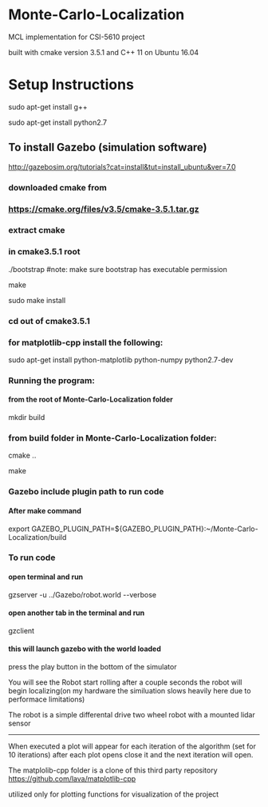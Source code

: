 # Monte-Carlo-Localization 
MCL implementation for CSI-5610 project

built with cmake version 3.5.1 and C++ 11
on Ubuntu 16.04

# Setup Instructions

sudo apt-get install g++

sudo apt-get install python2.7


## To install Gazebo (simulation software)

http://gazebosim.org/tutorials?cat=install&tut=install_ubuntu&ver=7.0

### downloaded cmake from

### https://cmake.org/files/v3.5/cmake-3.5.1.tar.gz

### extract cmake
 
### in cmake3.5.1 root

./bootstrap #note: make sure bootstrap has executable permission 

make

sudo make install

### cd out of cmake3.5.1

### for matplotlib-cpp install the following:

sudo apt-get install python-matplotlib python-numpy python2.7-dev

### Running the program:
#### from the root of  Monte-Carlo-Localization folder
mkdir build 
### from build folder in Monte-Carlo-Localization folder:

cmake ..

make

### Gazebo include plugin path to run code 

#### After make command

export GAZEBO_PLUGIN_PATH=${GAZEBO_PLUGIN_PATH}:~/Monte-Carlo-Localization/build

### To run code
#### open terminal and run 
gzserver -u ../Gazebo/robot.world --verbose
#### open another tab in the terminal and run 
gzclient
#### this will launch gazebo with the world loaded
press the play button in the bottom of the simulator 

You will see the Robot start rolling after a couple seconds the robot will begin localizing(on my hardware the similuation slows heavily here due to performace limitations) 

The robot is a simple differental drive two wheel robot with a mounted lidar sensor
- - - - - - - - - - - - - - - - - - - - - - -
When executed a plot will appear for each iteration of the algorithm (set for 10 iterations)
after each plot opens close it and the next iteration will open.


The matplolib-cpp folder is a clone of this third party repository
https://github.com/lava/matplotlib-cpp

utilized only for plotting functions for visualization of the project
